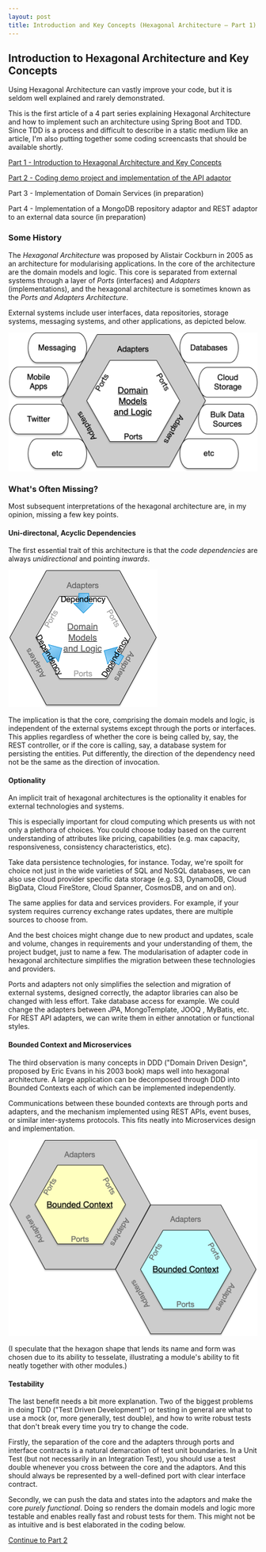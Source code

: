```yaml
---
layout: post
title: Introduction and Key Concepts (Hexagonal Architecture — Part 1)
---
```


## Introduction to Hexagonal Architecture and Key Concepts

Using Hexagonal Architecture can vastly improve your code, but it is seldom well explained and rarely demonstrated.

This is the first article of a 4 part series explaining Hexagonal Architecture and how to implement such an architecture using Spring Boot and TDD. Since TDD is a process and difficult to describe in a static medium like an article, I'm also putting together some coding screencasts that should be available shortly.

[Part 1 - Introduction to Hexagonal Architecture and Key Concepts](/2020/04/23/hexagonal-architecture-part-1.html)

[Part 2 - Coding demo project and implementation of the API adaptor](/2020/04/23/hexagonal-architecture-part-2.html)

Part 3 - Implementation of Domain Services (in preparation)

Part 4 - Implementation of a MongoDB repository adaptor and REST adaptor to an external data source (in preparation)

### Some History

The *Hexagonal Architecture* was proposed by Alistair Cockburn in 2005 as an architecture for modularising applications. In the core of the architecture are the domain models and logic. This core is separated from external systems through a layer of *Ports* (interfaces) and *Adapters* (implementations), and the hexagonal architecture is sometimes known as the *Ports and Adapters Architecture*. 

External systems include user interfaces, data repositories, storage systems, messaging systems, and other applications, as depicted below.

![Hexagonal Architecture](/images/hexagonal-architecture.png)

### What's Often Missing?

Most subsequent interpretations of the hexagonal architecture are, in my opinion, missing a few key points.

#### Uni-directonal, Acyclic Dependencies

The first essential trait of this architecture is that the *code dependencies* are always *unidirectional* and pointing *inwards*.

![Inward, Acyclic Dependencies](/images/inward-acyclic-dependencies.png)

The implication is that the core, comprising the domain models and logic, is independent of the external systems except through the ports or interfaces. This applies regardless of whether the core is being called by, say, the REST controller, or if the core is calling, say, a database system for persisting the entities. Put differently, the direction of the dependency need not be the same as the direction of invocation.

#### Optionality

An implicit trait of hexagonal architectures is the optionality it enables for external technologies and systems.

This is especially important for cloud computing which presents us with not only a plethora of choices. You could choose today based on the current understanding of attributes like pricing, capabilities (e.g. max capacity, responsiveness, consistency characteristics, etc).

Take data persistence technologies, for instance. Today, we're spoilt for choice not just in the wide varieties of SQL and NoSQL databases, we can also use cloud provider specific data storage (e.g. S3, DynamoDB, Cloud BigData, Cloud FireStore, Cloud Spanner, CosmosDB, and on and on).

The same applies for data and services providers. For example, if your system requires currency exchange rates updates, there are multiple sources to choose from.

And the best choices might change due to new product and updates, scale and volume, changes in requirements and your understanding of them, the project budget, just to name a few. The modularisation of adapter code in hexagonal architecture simplifies the migration between these technologies and providers.

Ports and adapters not only simplifies the selection and migration of external systems, designed correctly, the adaptor libraries can also be changed with less effort. Take database access for example. We could change the adapters between JPA, MongoTemplate, JOOQ , MyBatis, etc. For REST API adapters, we can write them in either annotation or functional styles.

#### Bounded Context and Microservices

The third observation is many concepts in DDD ("Domain Driven Design",  proposed by Eric Evans in his 2003 book) maps well into hexagonal architecture. A large application can be decomposed through DDD into Bounded Contexts each of which can be implemented independently.

Communications between these bounded contexts are through ports and adapters, and the mechanism implemented using REST APIs, event buses, or similar inter-systems protocols. This fits neatly into Microservices design and implementation.

![Bounded Context](/images/bounded-context.png)

(I speculate that the hexagon shape that lends its name and form was chosen due to its ability to tesselate, illustrating a module's ability to fit neatly together with other modules.)

#### Testability

The last benefit needs a bit more explanation. Two of the biggest problems in doing TDD ("Test Driven Development") or testing in general are what to use a mock (or, more generally, test double), and how to write robust tests that don't break every time you try to change the code.

Firstly, the separation of the core and the adapters through ports and interface contracts is a natural demarcation of test unit boundaries. In a Unit Test (but not necessarily in an Integration Test), you should use a test double whenever you cross between the core and the adaptors. And this should always be represented by a well-defined port with clear interface contract.

Secondly, we can push the data and states into the adaptors and make the core *purely functional*. Doing so renders the domain models and logic more testable and enables really fast and robust tests for them. This might not be as intuitive and is best elaborated in the coding below.

[Continue to Part 2](/2020/04/23/hexagonal-architecture-part-2.html)

